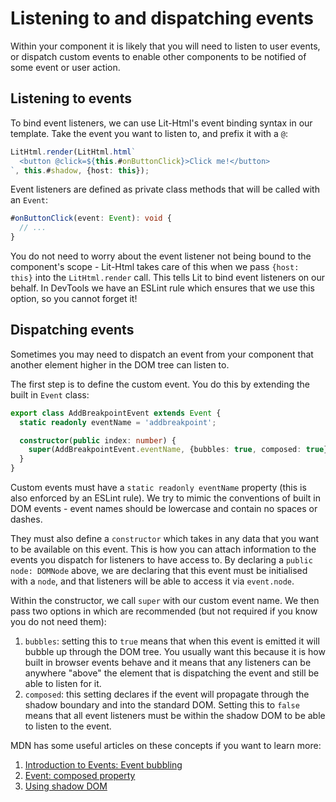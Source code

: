# Listening to and dispatching events

Within your component it is likely that you will need to listen to user events, or dispatch custom events to enable other components to be notified of some event or user action.

## Listening to events

To bind event listeners, we can use Lit-Html's event binding syntax in our template. Take the event you want to listen to, and prefix it with a `@`:

```ts
LitHtml.render(LitHtml.html`
  <button @click=${this.#onButtonClick}>Click me!</button>
`, this.#shadow, {host: this});
```

Event listeners are defined as private class methods that will be called with an `Event`:

```ts
#onButtonClick(event: Event): void {
  // ...
}
```

You do not need to worry about the event listener not being bound to the component's scope - Lit-Html takes care of this when we pass `{host: this}` into the `LitHtml.render` call. This tells Lit to bind event listeners on our behalf. In DevTools we have an ESLint rule which ensures that we use this option, so you cannot forget it!

## Dispatching events

Sometimes you may need to dispatch an event from your component that another element higher in the DOM tree can listen to.

The first step is to define the custom event. You do this by extending the built in `Event` class:

```ts
export class AddBreakpointEvent extends Event {
  static readonly eventName = 'addbreakpoint';

  constructor(public index: number) {
    super(AddBreakpointEvent.eventName, {bubbles: true, composed: true});
  }
}
```

Custom events must have a `static readonly eventName` property (this is also enforced by an ESLint rule). We try to mimic the conventions of built in DOM events - event names should be lowercase and contain no spaces or dashes.

They must also define a `constructor` which takes in any data that you want to be available on this event. This is how you can attach information to the events you dispatch for listeners to have access to. By declaring a `public node: DOMNode` above, we are declaring that this event must be initialised with a `node`, and that listeners will be able to access it via `event.node`.

Within the constructor, we call `super` with our custom event name. We then pass two options in which are recommended (but not required if you know you do not need them):

1. `bubbles`: setting this to `true` means that when this event is emitted it will bubble up through the DOM tree. You usually want this because it is how built in browser events behave and it means that any listeners can be anywhere "above" the element that is dispatching the event and still be able to listen for it.
2. `composed`: this setting declares if the event will propagate through the shadow boundary and into the standard DOM. Setting this to `false` means that all event listeners must be within the shadow DOM to be able to listen to the event.

MDN has some useful articles on these concepts if you want to learn more:

1. [Introduction to Events: Event bubbling](https://developer.mozilla.org/en-US/docs/Learn/JavaScript/Building_blocks/Events#event_bubbling)
2. [Event: composed property](https://developer.mozilla.org/en-US/docs/Web/API/Event/composed)
3. [Using shadow DOM](https://developer.mozilla.org/en-US/docs/Web/API/Web_components/Using_shadow_DOM)

